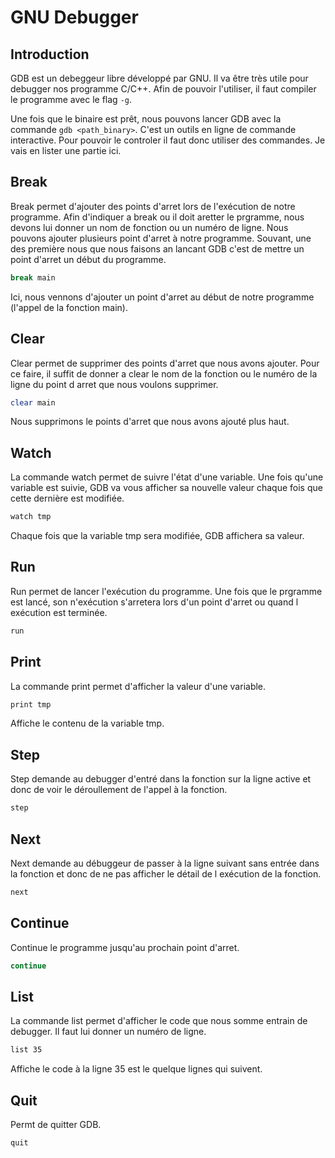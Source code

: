 # GNU Debugger

## Introduction

GDB est un debeggeur libre développé par GNU. Il va être très utile pour debugger nos programme C/C++. Afin de pouvoir l'utiliser, il faut compiler le programme avec le flag `-g`.

Une fois que le binaire est prêt, nous pouvons lancer GDB avec la commande `gdb <path_binary>`. C'est un outils en ligne de commande interactive. Pour pouvoir le controler il faut donc utiliser des commandes. Je vais en lister une partie ici.

## Break

Break permet d'ajouter des points d'arret lors de l'exécution de notre programme. Afin d'indiquer a break ou il doit aretter le prgramme, nous devons lui donner un nom de fonction ou un numéro de ligne. Nous pouvons ajouter plusieurs point d'arret à notre programme. Souvant, une des première nous que nous faisons an lancant GDB c'est de mettre un point d'arret un début du programme.

```bash
break main
```

Ici, nous vennons d'ajouter un point d'arret au début de notre programme (l'appel de la fonction main).

## Clear

Clear permet de supprimer des points d'arret que nous avons ajouter. Pour ce faire, il suffit de donner a clear le nom de la fonction ou le numéro de la ligne du point d arret que nous voulons supprimer.

```bash
clear main
```

Nous supprimons le points d'arret que nous avons ajouté plus haut.

## Watch

La commande watch permet de suivre l'état d'une variable. Une fois qu'une variable est suivie, GDB va vous afficher sa nouvelle valeur chaque fois que cette dernière est modifiée.

```bash
watch tmp
```

Chaque fois que la variable tmp sera modifiée, GDB affichera sa valeur.

## Run

Run permet de lancer l'exécution du programme. Une fois que le prgramme est lancé, son n'exécution s'arretera lors d'un point d'arret ou quand l exécution est terminée.

```bash
run
```

## Print

La commande print permet d'afficher la valeur d'une variable.

```bash
print tmp
```

Affiche le contenu de la variable tmp.

## Step

Step demande au debugger d'entré dans la fonction sur la ligne active et donc de voir le déroullement de l'appel à la fonction.

```bash
step
```

## Next

Next demande au débuggeur de passer à la ligne suivant sans entrée dans la fonction et donc de ne pas afficher le détail de l exécution de la fonction.

```bash
next
```

## Continue

Continue le programme jusqu'au prochain point d'arret.

```bash
continue
```

## List

La commande list permet d'afficher le code que nous somme entrain de debugger. Il faut lui donner un numéro de ligne.

```bash
list 35
```

Affiche le code à la ligne 35 est le quelque lignes qui suivent.

## Quit

Permt de quitter GDB.

```bash
quit
```
